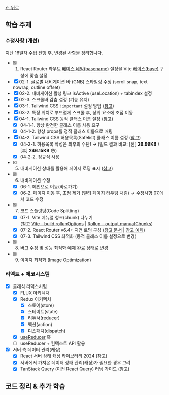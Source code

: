 [← 뒤로](../README.md)

## 학습 주제

### 수정사항 (개선)

지난 16일차 수업 진행 후, 변경된 사항을 정리합니다.

- [x] 01. React Router 라우트 [베이스 네임(basename)](https://reactrouter.com/en/main/routers/create-browser-router#basename) 설정을 Vite [베이스(base)](https://ko.vitejs.dev/guide/build.html#public-base-path) 구성에 맞춤 설정
- [x] 02-1. 글로벌 내비게이션 바 (GNB) 스타일링 수정 (scroll snap, text nowrap, outline offset)
- [x] 02-2. 내비게이션 활성 링크 isActive (useLocation) + tabindex 설정
- [x] 02-3. 스크롤바 감춤 설정 (기능 유지)
- [x] 03-1. Tailwind CSS `!important` 설정 방법 ([참고](https://tailwindcss.com/docs/configuration#important))
- [x] 03-2. 특정 위치로 부드럽게 스크롤 후, 상위 요소에 초점 이동
- [x] 04-1. Tailwind CSS 동적 클래스 이름 설정 ([참고](https://tailwindcss.com/docs/content-configuration#dynamic-class-names))
  - [x] 04-1-1. 항상 완전한 클래스 이름 사용 요구
  - [x] 04-1-2. 항상 props를 정적 클래스 이름으로 매핑
- [x] 04-2. Tailwind CSS 허용목록(Safelist) 클래스 이름 설정 ([참고](https://tailwindcss.com/docs/content-configuration#safelisting-classes))
  - [x] 04-2-1. 허용목록 작성은 최후의 수단! → (빌드 결과 비교: [전] __26.99KB__ / [후] __246.15KB__ 😳)
  - [x] 04-2-2. 정규식 사용 
- [x] 05. 내비게이션 상태를 활용해 페이지 로딩 표시 ([참고](https://reactrouter.com/en/main/hooks/use-navigation#navigationstate))
- [x] 06. 내비게이션 수정
  - [x] 06-1. 메인으로 이동(바로가기)
  - [x] 06-2. 페이지 이동 후, 초점 제거 (멀티 페이지 라우팅 처럼) → 수정사항 07.에서 코드 수정
- [x] 07. 코드 스플릿팅(Code Splitting)
  - [x] 07-1. Vite 메뉴얼 청크(chunk) 나누기<br />(참고 [Vite - build.rollupOptions](https://ko.vitejs.dev/config/build-options.html#build-rollupoptions) | [Rollup - output.manualChunks](https://rollupjs.org/configuration-options/#output-manualchunks))
  - [x] 07-2. React Router v6.4+ 지연 로딩 구성 ([참고 문서](https://remix.run/blog/lazy-loading-routes) | [참고 예제](https://stackblitz.com/github/remix-run/react-router/tree/main/examples/lazy-loading-router-provider?file=src%2FApp.tsx))
  - [x] 07-3. Tailwind CSS 최적화 (동적 클래스 이름 설정으로 변경)
- [x] 08. 버그 수정 및 성능 최적화 예제 완료 상태로 변경
- [x] 09. 이미지 최적화 (Image Optimization)

### 리액트 + 에코시스템

- [x] 클래식 리덕스처럼
  - [x] FLUX 아키텍처
  - [x] Redux 아키텍처
    - [x] 스토어(store)
    - [x] 스테이트(state)
    - [x] 리듀서(reducer)
    - [x] 액션(action)
    - [x] 디스패치(dispatch)
  - [x] [useReducer](https://react.dev/reference/react/useReducer) 훅
  - [ ] useReducer + 컨텍스트 API 활용
- [x] 서버 측 데이터 관리(캐싱)
  - [x] React 서버 상태 캐싱 라이브러리 2024 ([참고](https://www.robinwieruch.de/react-libraries/#react-data-fetching))
  - [x] 서버에서 가져온 데이터 상태 관리(캐싱)가 필요한 경우 고려
  - [x] TanStack Query (이전 React Query) 러닝 가이드 ([참고](https://euid.notion.site/React-Query-fcbfa56c81324a11ada4c09c6207109f?pvs=4))

## 코드 정리 & 추가 학습

